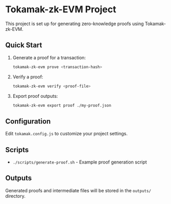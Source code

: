 # Tokamak-zk-EVM Project

This project is set up for generating zero-knowledge proofs using Tokamak-zk-EVM.

## Quick Start

1. Generate a proof for a transaction:
   ```bash
   tokamak-zk-evm prove <transaction-hash>
   ```

2. Verify a proof:
   ```bash
   tokamak-zk-evm verify <proof-file>
   ```

3. Export proof outputs:
   ```bash
   tokamak-zk-evm export proof ./my-proof.json
   ```

## Configuration

Edit `tokamak.config.js` to customize your project settings.

## Scripts

- `./scripts/generate-proof.sh` - Example proof generation script

## Outputs

Generated proofs and intermediate files will be stored in the `outputs/` directory.
